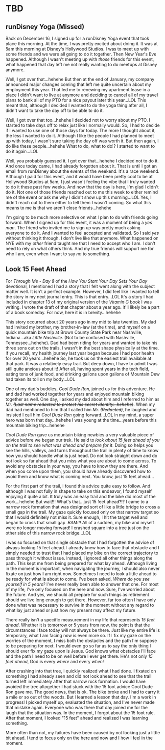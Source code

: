 # TBD

## runDisney Yoga (Missed)

Back on December 16, I signed up for a runDisney Yoga event that took place this morning. At the time, I was pretty excited about doing it. It was at 5am this morning at Disney's Hollywood Studios. I was to meet up with some friends and we were all going to do it together. Then New Year's Eve happened. Although I wasn't meeting up with *those* friends for this event, what happened that day left me not really wanting to do meetups at Disney anymore.

Well, I got over that...hehehe But then at the end of January, my company announced major changes coming that left me quite uncertain about my employment this year. That led me to renewing my apartment lease in a place I didn't want to live at anymore and deciding to cancel all of my travel plans to bank all of my PTO for a nice payout later this year...LOL This meant that, although I decided I wanted to do the yoga thing after all, I didn't want to take the day off to be able to do it.

Well, I got over that too...hehehe I decided not to worry about my PTO. I started to take days off to relax just like I normally would. So, I had to decide if I wanted to use one of those days for today. The more I thought about it, the less I wanted to do it. Although I like the people I had planned to meet up with today, I wasn't sure taking the day off was worth it. But then again, I do like these people...hehehe What to do, what to do!? I started to want to do it again...LOL

Well, you probably guessed it, I got over that...hehehe I decided not to do it. And once today came, I had already forgotten about it. That is until I got an email from runDisney about the events of the weekend. It's a race weekend. Although I paid for this event, and it would have been pretty cool to be at Hollywood Studios at 5am, I just wasn't feeling the vibe that I truly wanted to do it these past few weeks. And now that the day is here, I'm glad I didn't do it. Not one of those friends reached out to me this week to either remind me of the event or ask me why I didn't show up this morning...LOL Yes, I didn't reach out to them either to tell them I wasn't coming. So what this means to me is that we aren't close friends...hehehe

I'm going to be much more selective on what I plan to do with friends going forward. When I signed up for this event, it was a moment of being a *yes man*. The friend who invited me to sign up was pretty much asking everyone to do it. And I wanted to feel accepted and validated. So I said *yes* without thinking it through. I don't live like that anymore. What happened on NYE with my *other* friend taught me that I need to accept who I am. I don't need to rely on what others think. And my true friends will support me for who I am, even when I want to say *no* to something.

## Look 15 Feet Ahead

For *Through Me - Day 8* of the *How You Start Your Day Sets Your Day* devotional, I mentioned I had a story that I felt went along with the subject matter well. It isn't a perfect example. However, I did feel like I wanted to tell the story in my next journal entry. This is that entry...LOL It's a story I had included in chapter 13 of my original version of the *Vitamin G* book I was writing. I wrote the draft of that chapter about a year ago. It'll likely be a part of a book someday. For now, here it is in brevity...hehehe

This story occurred about 20 years ago in my mid to late twenties. My dad had invited my brother, my brother-in-law (at the time), and myself on a quick mountain bike trip at Brown County State Park near Nashville, Indiana...aka *Little Nashville*. (Not to be confused with Nashville, Tennessee...hehehe). Dad had been riding for years and wanted to take his three sons out on the trails. I wasn't in the best shape physically at the time. If you recall, my health journey last year began because I had poor health for over 20 years...hehehe So, he took us on the easiest trail available at that park. It was a relatively easy trail. But deep down, I have to admit I was still quite anxious about it! After all, having spent years in the tech field, eating tons of junk food, and drinking gallons upon gallons of Mountain Dew had taken its toll on my body...LOL

One of my dad's buddies, *Cool Dude Ron*, joined us for this adventure. He and dad had worked together for years and enjoyed mountain biking together as well. One day, I asked my dad about him and I referred to him as *Mr. ~~(Last name redacted to protect his secret identity...hehehe)~~*. When my dad had mentioned to him that I called him *Mr. ~~(Redacted)~~*, he laughed and insisted I call him *Cool Dude Ron* going forward...LOL In my mind, a super hero was born that day...hehehe I was young at the time...years before this mountain biking trip...hehehe

*Cool Dude Ron* gave us mountain biking newbies a very valuable piece of advice before we began our trek. He said to *look about 15 feet ahead of you on the trail to see what was ahead and prepare for it*. Doing so helps you see the hills, valleys, and turns throughout the trail in plenty of time to know how you should handle what is just head. Do not look straight down and do not look so far ahead that you miss what you are about to come across. To avoid any obstacles in your way, you have to know they are there. And when you come upon them, you should have already discovered how to avoid them and know what is coming next. You know, just 15 feet ahead...

For the first part of the trail, I found this advice quite easy to follow. And although I was not fully in shape to take on this endeavor, I found myself enjoying it quite a bit. It truly was an easy trail and the bike did most of the work...hehehe But wait!!! What's that...just 15 feet ahead?!? I came to a narrow rock formation that was designed sort of like a little bridge to cross a small gap in the trail. My gaze quickly focused only on that narrow target so that I would definitely not miss it. Sure enough, I hit the target well and began to cross that small gap. *BAM!!!* All of a sudden, my bike and myself were no longer moving forward! I crashed square into a tree just on the other side of this narrow rock bridge...LOL

I was so focused on that single obstacle that I had forgotten the advice of always looking 15 feet ahead. I already knew how to face that obstacle and I simply needed to trust that I had placed my bike on the correct trajectory to pass through it without issue. Instead, I ignored all other things along the path. This kept me from being prepared for what lay ahead. Although living in the moment is important, when navigating the journey, I should also never fixate on just how I am right now. Sometimes I need to look a little ahead to be ready for what is about to come. I've been asked, *Where do you see yourself in 5 years?* I've never really been able to answer that one. For most of my life, I've only focused on the here and now. Sure, I've worried about the future. And yes, we should all prepare for such things as retirement should we live long enough to get there. However, far too often I have only done what was necessary to survive in the moment without any regard to what lay just ahead or just how my present may affect my future.

There really isn't a specific measurement in my life that represents *15 feet ahead*. Whether it is tomorrow or 5 years from now, the point is that the circumstances I face today will not always be there. Just like my entire life is temporary, what I am facing now is even more so. If I fix my gaze on the worries of the moment, I miss both the obstacles and the path I'm suppose to be preparing for next. I would even go so far as to say the only thing I should ever fix my gaze upon is Jesus. God knows what obstacles I'll face and the path I need to be on well before I ever get there. He's not only *15 feet ahead*, God is every *where* and every *when*!





After crashing into that tree, I quickly realized what I had done. I fixated on something I had already seen and did not look ahead to see that the trail turned left immediately after that narrow rock formation. I would have avoided the tree altogether I had stuck with the 15 foot advice Cool Dude Ron gave me. The good news, that is ok. The bike broke and I had to carry it a mile or so out of the woods. But I learned a lesson that day. I'm a work in progress! I picked myself up, evaluated the situation, and I've never made that mistake again. Everyone who was there that day joined me for the laugh that the situation was. In the moment, I forgot about the 15 foot rule. After that moment, I looked "15 feet" ahead and realized I was learning something.

More often than not, my failures have been caused by not looking just a little bit ahead. I tend to focus only on the here and now and I how I feel in the moment.